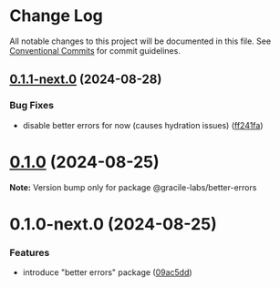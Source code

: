 # Change Log

All notable changes to this project will be documented in this file.
See [Conventional Commits](https://conventionalcommits.org) for commit guidelines.

## [0.1.1-next.0](https://github.com/gracile-web/gracile/compare/@gracile-labs/better-errors@0.1.0...@gracile-labs/better-errors@0.1.1-next.0) (2024-08-28)

### Bug Fixes

* disable better errors for now (causes hydration issues) ([ff241fa](https://github.com/gracile-web/gracile/commit/ff241faada5ccd5343ee97c4ba776ba49ace8496))

# [0.1.0](https://github.com/gracile-web/gracile/compare/@gracile-labs/better-errors@0.1.0-next.0...@gracile-labs/better-errors@0.1.0) (2024-08-25)

**Note:** Version bump only for package @gracile-labs/better-errors

# 0.1.0-next.0 (2024-08-25)

### Features

* introduce "better errors" package ([09ac5dd](https://github.com/gracile-web/gracile/commit/09ac5dd2d011a84716b2a53a4df996360cad6dee))
